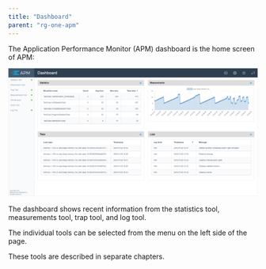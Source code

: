 ```yaml
---
title: "Dashboard"
parent: "rg-one-apm"
---
```

The Application Performance Monitor (APM) dashboard is the home screen of APM:

 ![](attachments/rg-one-dashboard/Dashboard.png)

The dashboard shows recent information from the statistics tool, measurements tool, trap tool, and log tool.

The individual tools can be selected from the menu on the left side of the page.

These tools are described in separate chapters.
